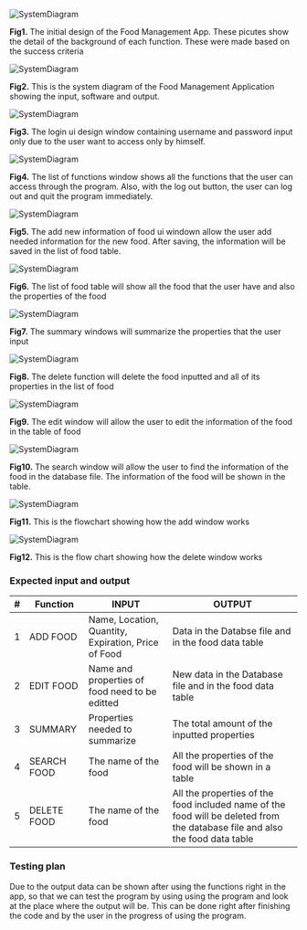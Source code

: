 ![SystemDiagram](1stDes.jpg)

  **Fig1.** The initial design of the Food Management App. These picutes show the detail of the background of each function. These were made based on the success criteria
  
  ![SystemDiagram](SystemDiagram.png)
  
  **Fig2.** This is the system diagram of the Food Management Application showing the input, software and output.
  
![SystemDiagram](login.png)
  
  **Fig3.** The login ui design window containing username and password input only due to the user want to access only by himself. 
  
![SystemDiagram](ListFunct.png)
  
  **Fig4.** The list of functions window shows all the functions that the user can access through the program. Also, with the log out button, the user can log out and quit the program immediately.
  
 ![SystemDiagram](AddFood.png)
  
  **Fig5.** The add new information of food ui windown allow the user add needed information for the new food. After saving, the information will be saved in the list of food table.
 
 
 ![SystemDiagram](ListFood.png)
  
  **Fig6.** The list of food table will show all the food that the user have and also the properties of the food 
  
  
  ![SystemDiagram](Summary.png)
  
  **Fig7.** The summary windows will summarize the properties that the user input 
  
  
  ![SystemDiagram](Delete.png)
  
  **Fig8.** The delete function will delete the food inputted and all of its properties in the list of food
  
  
   ![SystemDiagram](EditF.png)
  
  **Fig9.** The edit window will allow the user to edit the information of the food in the table of food
  
  
  ![SystemDiagram](SearchFood.png)
  
  **Fig10.** The search window will allow the user to find the information of the food in the database file. The information of the food will be shown in the table.
  
  
  ![SystemDiagram](Add_flowchart.png)
  
  **Fig11.** This is the flowchart showing how the add window works
  
  
  ![SystemDiagram](Delete_flowchart.png)
  
  **Fig12.** This is the flow chart showing how the delete window works
  
  
  ### Expected input and output
  
  #|Function|INPUT|OUTPUT
---|---|---|---
1| ADD FOOD | Name, Location, Quantity, Expiration, Price of Food|Data in the Databse file and in the food data table
2| EDIT FOOD | Name and properties of food need to be editted | New data in the Database file and in the food data table
3| SUMMARY | Properties needed to summarize | The total amount of the inputted properties
4| SEARCH FOOD | The name of the food | All the properties of the food will be shown in a table
5| DELETE FOOD | The name of the food | All the properties of the food included name of the food will be deleted from the database file and also the food data table

  ### Testing plan
  
  Due to the output data can be shown after using the functions right in the app, so that we can test the program by using using the program and look at the place where the output will be. This can be done right after finishing the code and by the user in the progress of using the program.

  
  
  
  
  
  
  

 
